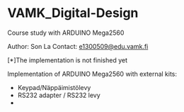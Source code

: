 # VAMK_Digital-Design
Course study with ARDUINO Mega2560

Author: Son La
Contact: e1300509@edu.vamk.fi

[*]The implementation is not finished yet

Implementation of ARDUINO Mega2560 with external kits:
  - Keypad/Näppäimistölevy
  - RS232 adapter / RS232 levy
  - 

